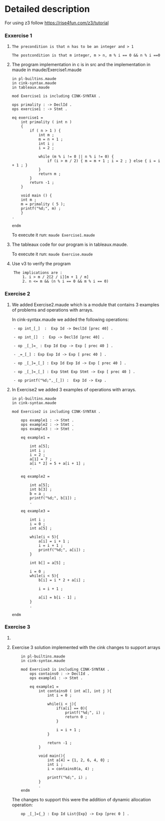 # Detailed description

For using z3 follow https://rise4fun.com/z3/tutorial 

### Exxercise 1

1.  ```The precondition is that n has to be an integer and > 1```
    
    ```The postcondition is that m integer, m > n, m % i == 0 && n % i ==0```

2.  The program implementation in c is in src and the implementation in maude in          maude/Exercise1.maude
    ```
    in pl-builtins.maude
    in cink-syntax.maude
    in tableaux.maude

    mod Exercise1 is including CINK-SYNTAX .

    ops primality : -> DeclId .
    ops exercise1 : -> Stmt .

    eq exercise1 =
        int primality ( int n )
        {   
            if ( n > 1 ) {
                int m ;
                m = n + 1 ;
                int i ;
                i = 2 ;

                while (m % i != 0 || n % i != 0) {
                    if (i > m / 2) { m = m + 1 ; i = 2 ; } else { i = i + 1 ; }
                }
                return m ;
            }
            return -1 ;       
        }

        void main () {
        int m ;
        m = primality ( 5 );
        printf("%d;", m) ;
        }
    .
    
    endm
    ```
    To execute it run: 
    ```maude Exercise1.maude```

3.  The tableaux code for our program is in tableaux.maude. 

    To execute it run:
    ```maude Exercise.maude```

4. Use v3 to verify the program

```
    The implications are :
        1. i > m / 2[2 / i][m + 1 / m]
        2. n <= m && (n % i == 0 && m % i == 0)
```

### Exercise 2

1. We added Exercise2.maude which is a module that contains 3 examples of problems and operations with arrays.

    In cink-syntax.maude we added the following operations:
```
    - op int_[_]  :  Exp Id -> DeclId [prec 40] .

    - op int_[]  :  Exp -> DeclId [prec 40] .

    - op _[_]=_ : Exp Id Exp -> Exp [ prec 40 ] .

    - _=_[_] : Exp Exp Id -> Exp [ prec 40 ] .

    - op _[_]=_[_] : Exp Id Exp Id -> Exp [ prec 40 ] .

    - op _[_]=_[_] : Exp Stmt Exp Stmt -> Exp [ prec 40 ] .

    - op printf("%d;",_[_]) :  Exp Id -> Exp . 
```

2. In Exercise2 we added 3 examples of operations with arrays.
    ```
    in pl-builtins.maude
    in cink-syntax.maude

    mod Exercise2 is including CINK-SYNTAX .

        ops example1 : -> Stmt .
        ops example2 : -> Stmt .
        ops example3 : -> Stmt .

        eq example1 = 
        
            int a[5];
            int i ;
            i = 2 ;
            a[1] = 7 ;
            a[i * 2] = 5 + a[i + 1] ;
            .

        eq example2 = 
        
            int a[5];
            int b[3] ;
            b = a ;
            printf("%d;", b[1]) ;
            .

        eq example3 = 
        
            int i ;
            i = 0 ;
            int a[5] ;

            while(i < 5){
                a[i] = i + 1 ;
                i = i + 1 ;
                printf("%d;", a[i]) ;
            }

            int b[] = a[5] ;

            i = 0 ;
            while(i < 5){
                b[i] = i * 2 + a[i] ;
                
                i = i + 1 ;

                a[i] = b[i - 1] ;
            }
            .

    endm
    ```

### Exercise 3
1.
        
2.  Exercise 3 solution implemented with the cink changes to support arrays
    ```
        in pl-builtins.maude
        in cink-syntax.maude

        mod Exercise3 is including CINK-SYNTAX .
            ops contains0 : -> DeclId .
            ops example1 : -> Stmt .
            
            eq example1 = 
                int contains0 ( int a[], int j ){
                    int i = 0 ;

                    while(i < j){
                        if(a[i] == 0){
                            printf("%d;", i) ;
                            return 0 ;
                        }

                        i = i + 1 ;
                    }

                    return -1 ;
                }

                void main(){
                    int a[4] = {1, 2, 6, 4, 0} ;
                    int i ;
                    i = contains0(a, 4) ;

                    printf("%d;", i) ;
                }
                .
        endm
    ```

    The changes to support this were the addition of dynamic allocation operation:
    ```
        op _[_]={_} : Exp Id List{Exp} -> Exp [prec 0 ] . 
    ```